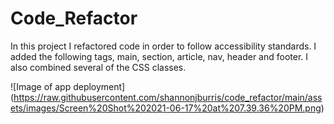 # Code_Refactor
In this project I refactored code in order to follow accessibility standards. I added the following tags, main, section, article, nav, header and footer. I also combined several of the CSS classes.

![Image of app deployment]
(https://raw.githubusercontent.com/shannonjburris/code_refactor/main/assets/images/Screen%20Shot%202021-06-17%20at%207.39.36%20PM.png)